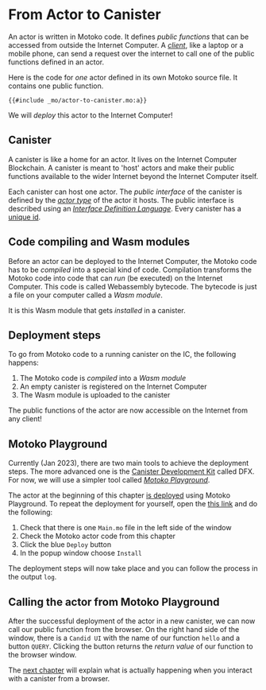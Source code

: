 # From Actor to Canister

An actor is written in Motoko code. It defines *public functions* that can be accessed from outside the Internet Computer. A [*client*](/internet-computer-programming-concepts/canister-calling.html), like a laptop or a mobile phone, can send a request over the internet to call one of the public functions defined in an actor.  

Here is the code for *one* actor defined in its own Motoko source file. It contains one public function. 

```motoko
{{#include _mo/actor-to-canister.mo:a}}
```

We will *deploy* this actor to the Internet Computer!

## Canister
A canister is like a home for an actor. It lives on the Internet Computer Blockchain. A canister is meant to 'host' actors and make their public functions available to the wider Internet beyond the Internet Computer itself. 

Each canister can host one actor. The *public interface* of the canister is defined by the [*actor type*](/internet-computer-programming-concepts/actors.html#actor-type) of the actor it hosts. The public interface is described using an [*Interface Definition Language*](/internet-computer-programming-concepts/shared-types.html). Every canister has a [unique id](/internet-computer-programming-concepts/principals-and-authentication.html).

## Code compiling and Wasm modules
Before an actor can be deployed to the Internet Computer, the Motoko code has to be *compiled* into a special kind of code. Compilation transforms the Motoko code into code that can *run* (be executed) on the Internet Computer. This code is called Webassembly bytecode. The bytecode is just a file on your computer called a *Wasm module*.

It is this Wasm module that gets *installed* in a canister. 

## Deployment steps
To go from Motoko code to a running canister on the IC, the following happens:
1. The Motoko code is *compiled* into a *Wasm module*
2. An empty canister is registered on the Internet Computer
3. The Wasm module is uploaded to the canister

The public functions of the actor are now accessible on the Internet from any client!

## Motoko Playground
Currently (Jan 2023), there are two main tools to achieve the deployment steps. The more advanced one is the [Canister Development Kit](/project-deployment/installing-sdk.html) called DFX. For now, we will use a simpler tool called [*Motoko Playground*](https://m7sm4-2iaaa-aaaab-qabra-cai.raw.ic0.app/).

The actor at the beginning of this chapter [is deployed](https://m7sm4-2iaaa-aaaab-qabra-cai.raw.ic0.app/?tag=262732315) using Motoko Playground. To repeat the deployment for yourself, open the [this link](https://m7sm4-2iaaa-aaaab-qabra-cai.raw.ic0.app/?tag=262732315) and do the following: 

1. Check that there is one `Main.mo` file in the left side of the window
2. Check the Motoko actor code from this chapter
3. Click the blue `Deploy` button
4. In the popup window choose `Install`

The deployment steps will now take place and you can follow the process in the output `log`. 

## Calling the actor from Motoko Playground
After the successful deployment of the actor in a new canister, we can now call our public function from the browser. On the right hand side of the window, there is a `Candid UI` with the name of our function `hello` and a button `QUERY`. Clicking the button returns the *return value* of our function to the browser window. 

The [next chapter](/internet-computer-programming-concepts/canister-calling.html) will explain what is actually happening when you interact with a canister from a browser. 



